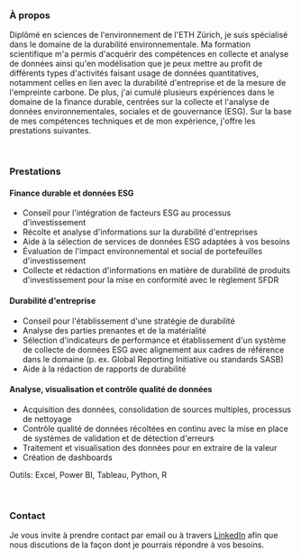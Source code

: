 ### À propos
Diplômé en sciences de l'environnement de l'ETH Zürich, je suis spécialisé dans le domaine de la durabilité environnementale. Ma formation scientifique m'a permis d'acquérir des compétences en collecte et analyse de données ainsi qu'en modélisation que je peux mettre au profit de différents types d'activités faisant usage de données quantitatives, notamment celles en lien avec la durabilité d'entreprise et de la mesure de l'empreinte carbone. De plus, j'ai cumulé plusieurs expériences dans le domaine de la finance durable, centrées sur la collecte et l'analyse de données environnementales, sociales et de gouvernance (ESG). Sur la base de mes compétences techniques et de mon expérience, j'offre les prestations suivantes.

<br>

### Prestations

#### Finance durable et données ESG
- Conseil pour l'intégration de facteurs ESG au processus d'investissement
- Récolte et analyse d'informations sur la durabilité d'entreprises
- Aide à la sélection de services de données ESG adaptées à vos besoins
- Évaluation de l'impact environnemental et social de portefeuilles d'investissement
- Collecte et rédaction d'informations en matière de durabilité de produits d'investissement pour la mise en conformité avec le règlement SFDR

#### Durabilité d'entreprise
- Conseil pour l'établissement d'une stratégie de durabilité
- Analyse des parties prenantes et de la matérialité
- Sélection d'indicateurs de performance et établissement d'un système de collecte de données ESG avec alignement aux cadres de référence dans le domaine (p. ex. Global Reporting Initiative ou standards SASB)
- Aide à la rédaction de rapports de durabilité

#### Analyse, visualisation et contrôle qualité de données
- Acquisition des données, consolidation de sources multiples, processus de nettoyage
- Contrôle qualité de données récoltées en continu avec la mise en place de systèmes de validation et de détection d'erreurs
- Traitement et visualisation des données pour en extraire de la valeur
- Création de dashboards

Outils: Excel, Power BI, Tableau, Python, R

<br>

### Contact
Je vous invite à prendre contact par email ou à travers [LinkedIn](https://www.linkedin.com/in/patrickwfitzgerald/) afin que nous discutions de la façon dont je pourrais répondre à vos besoins.

